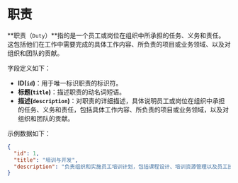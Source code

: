 # 职责

**职责（`Duty`）**指的是一个员工或岗位在组织中所承担的任务、义务和责任。这包括他们在工作中需要完成的具体工作内容、所负责的项目或业务领域、以及对组织和团队的贡献。

字段定义如下：

- **ID(`id`)**：用于唯一标识职责的标识符。
- **标题(`title`)**：描述职责的动名词短语。
- **描述(`description`)**：对职责的详细描述，具体说明员工或岗位在组织中承担的任务、义务和责任，包括具体工作内容、所负责的项目或业务领域，以及对组织和团队的贡献。

示例数据如下：

```json
{
  "id": 1,
  "title": "培训与开发",
  "description": "负责组织和实施员工培训计划，包括课程设计、培训资源管理以及员工技能提升。与部门领导协作，确保员工具备所需技能以应对工作挑战。"
}
```
